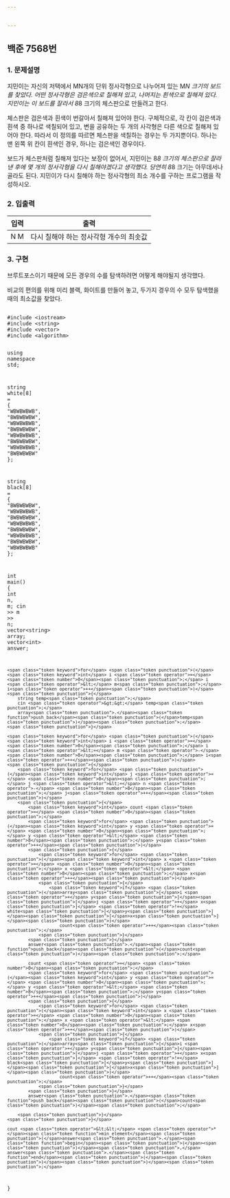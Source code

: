 ```yaml
---


---
```


<h2 id="백준-7568번">백준 7568번</h2>
<h3 id="문제설명">1. 문제설명</h3>
<p>지민이는 자신의 저택에서 MN개의 단위 정사각형으로 나누어져 있는 M<em>N 크기의 보드를 찾았다. 어떤 정사각형은 검은색으로 칠해져 있고, 나머지는 흰색으로 칠해져 있다. 지민이는 이 보드를 잘라서 8</em>8 크기의 체스판으로 만들려고 한다.</p>
<p>체스판은 검은색과 흰색이 번갈아서 칠해져 있어야 한다. 구체적으로, 각 칸이 검은색과 흰색 중 하나로 색칠되어 있고, 변을 공유하는 두 개의 사각형은 다른 색으로 칠해져 있어야 한다. 따라서 이 정의를 따르면 체스판을 색칠하는 경우는 두 가지뿐이다. 하나는 맨 왼쪽 위 칸이 흰색인 경우, 하나는 검은색인 경우이다.</p>
<p>보드가 체스판처럼 칠해져 있다는 보장이 없어서, 지민이는 8<em>8 크기의 체스판으로 잘라낸 후에 몇 개의 정사각형을 다시 칠해야겠다고 생각했다. 당연히 8</em>8 크기는 아무데서나 골라도 된다. 지민이가 다시 칠해야 하는 정사각형의 최소 개수를 구하는 프로그램을 작성하시오.</p>
<h3 id="입출력">2. 입출력</h3>

<table>
<thead>
<tr>
<th>입력</th>
<th>출력</th>
</tr>
</thead>
<tbody>
<tr>
<td>N M</td>
<td>다시 칠해야 하는 정사각형 개수의 최솟값</td>
</tr>
</tbody>
</table><h3 id="구현">3. 구현</h3>
<p>브루트포스이기 때문에 모든 경우의 수를 탐색하려면 어떻게 해야될지 생각했다.</p>
<p>비교의 편의를 위해 미리 블랙, 화이트를 만들어 놓고, 두가지 경우의 수 모두 탐색했을 때의 최소값을 찾았다.</p>
<pre class=" language-cpp"><code class="prism  language-cpp">
<span class="token macro property">#<span class="token directive keyword">include</span> <span class="token string">&lt;iostream&gt;</span></span>
<span class="token macro property">#<span class="token directive keyword">include</span> <span class="token string">&lt;string&gt;</span></span>
<span class="token macro property">#<span class="token directive keyword">include</span> <span class="token string">&lt;vector&gt;</span></span>
<span class="token macro property">#<span class="token directive keyword">include</span> <span class="token string">&lt;algorithm&gt;</span></span>

<span class="token keyword">using</span> <span class="token keyword">namespace</span> std<span class="token punctuation">;</span>

string white<span class="token punctuation">[</span><span class="token number">8</span><span class="token punctuation">]</span> <span class="token operator">=</span>
<span class="token punctuation">{</span>
	<span class="token string">"WBWBWBWB"</span><span class="token punctuation">,</span>
	<span class="token string">"BWBWBWBW"</span><span class="token punctuation">,</span>
	<span class="token string">"WBWBWBWB"</span><span class="token punctuation">,</span>
	<span class="token string">"BWBWBWBW"</span><span class="token punctuation">,</span>
	<span class="token string">"WBWBWBWB"</span><span class="token punctuation">,</span>
	<span class="token string">"BWBWBWBW"</span><span class="token punctuation">,</span>
	<span class="token string">"WBWBWBWB"</span><span class="token punctuation">,</span>
	<span class="token string">"BWBWBWBW"</span>
<span class="token punctuation">}</span><span class="token punctuation">;</span>

string black<span class="token punctuation">[</span><span class="token number">8</span><span class="token punctuation">]</span> <span class="token operator">=</span>
<span class="token punctuation">{</span>
	<span class="token string">"BWBWBWBW"</span><span class="token punctuation">,</span>
	<span class="token string">"WBWBWBWB"</span><span class="token punctuation">,</span>
	<span class="token string">"BWBWBWBW"</span><span class="token punctuation">,</span>
	<span class="token string">"WBWBWBWB"</span><span class="token punctuation">,</span>
	<span class="token string">"BWBWBWBW"</span><span class="token punctuation">,</span>
	<span class="token string">"WBWBWBWB"</span><span class="token punctuation">,</span>
	<span class="token string">"BWBWBWBW"</span><span class="token punctuation">,</span>
	<span class="token string">"WBWBWBWB"</span>
<span class="token punctuation">}</span><span class="token punctuation">;</span>


<span class="token keyword">int</span> <span class="token function">main</span><span class="token punctuation">(</span><span class="token punctuation">)</span>
<span class="token punctuation">{</span>
	<span class="token keyword">int</span> n<span class="token punctuation">,</span> m<span class="token punctuation">;</span>
	cin <span class="token operator">&gt;&gt;</span> m <span class="token operator">&gt;&gt;</span> n<span class="token punctuation">;</span>
	vector<span class="token operator">&lt;</span>string<span class="token operator">&gt;</span> array<span class="token punctuation">;</span>
	vector<span class="token operator">&lt;</span><span class="token keyword">int</span><span class="token operator">&gt;</span> answer<span class="token punctuation">;</span>

	<span class="token keyword">for</span> <span class="token punctuation">(</span><span class="token keyword">int</span> i <span class="token operator">=</span> <span class="token number">0</span><span class="token punctuation">;</span> i <span class="token operator">&lt;</span> m<span class="token punctuation">;</span> i<span class="token operator">++</span><span class="token punctuation">)</span>
	<span class="token punctuation">{</span>
		string temp<span class="token punctuation">;</span>
		cin <span class="token operator">&gt;&gt;</span> temp<span class="token punctuation">;</span>
		array<span class="token punctuation">.</span><span class="token function">push_back</span><span class="token punctuation">(</span>temp<span class="token punctuation">)</span><span class="token punctuation">;</span>
	<span class="token punctuation">}</span>

	<span class="token keyword">for</span> <span class="token punctuation">(</span><span class="token keyword">int</span> i <span class="token operator">=</span> <span class="token number">0</span><span class="token punctuation">;</span> i <span class="token operator">&lt;=</span> m <span class="token operator">-</span> <span class="token number">8</span><span class="token punctuation">;</span> i<span class="token operator">++</span><span class="token punctuation">)</span>
	<span class="token punctuation">{</span>
		<span class="token keyword">for</span> <span class="token punctuation">(</span><span class="token keyword">int</span> j <span class="token operator">=</span> <span class="token number">0</span><span class="token punctuation">;</span> j <span class="token operator">&lt;=</span> n <span class="token operator">-</span> <span class="token number">8</span><span class="token punctuation">;</span> j<span class="token operator">++</span><span class="token punctuation">)</span>
		<span class="token punctuation">{</span>
			<span class="token keyword">int</span> count <span class="token operator">=</span> <span class="token number">0</span><span class="token punctuation">;</span>
			<span class="token keyword">for</span> <span class="token punctuation">(</span><span class="token keyword">int</span> y <span class="token operator">=</span> <span class="token number">0</span><span class="token punctuation">;</span> y <span class="token operator">&lt;</span> <span class="token number">8</span><span class="token punctuation">;</span> y<span class="token operator">++</span><span class="token punctuation">)</span>
			<span class="token punctuation">{</span>
				<span class="token keyword">for</span> <span class="token punctuation">(</span><span class="token keyword">int</span> x <span class="token operator">=</span> <span class="token number">0</span><span class="token punctuation">;</span> x <span class="token operator">&lt;</span> <span class="token number">8</span><span class="token punctuation">;</span> x<span class="token operator">++</span><span class="token punctuation">)</span>
				<span class="token punctuation">{</span>
					<span class="token keyword">if</span> <span class="token punctuation">(</span>array<span class="token punctuation">[</span>i <span class="token operator">+</span> y<span class="token punctuation">]</span><span class="token punctuation">[</span>j <span class="token operator">+</span> x<span class="token punctuation">]</span> <span class="token operator">!=</span> white<span class="token punctuation">[</span>y<span class="token punctuation">]</span><span class="token punctuation">[</span>x<span class="token punctuation">]</span><span class="token punctuation">)</span>
						count<span class="token operator">++</span><span class="token punctuation">;</span>
				<span class="token punctuation">}</span>
			<span class="token punctuation">}</span>
			answer<span class="token punctuation">.</span><span class="token function">push_back</span><span class="token punctuation">(</span>count<span class="token punctuation">)</span><span class="token punctuation">;</span>

			count <span class="token operator">=</span> <span class="token number">0</span><span class="token punctuation">;</span>
			<span class="token keyword">for</span> <span class="token punctuation">(</span><span class="token keyword">int</span> y <span class="token operator">=</span> <span class="token number">0</span><span class="token punctuation">;</span> y <span class="token operator">&lt;</span> <span class="token number">8</span><span class="token punctuation">;</span> y<span class="token operator">++</span><span class="token punctuation">)</span>
			<span class="token punctuation">{</span>
				<span class="token keyword">for</span> <span class="token punctuation">(</span><span class="token keyword">int</span> x <span class="token operator">=</span> <span class="token number">0</span><span class="token punctuation">;</span> x <span class="token operator">&lt;</span> <span class="token number">8</span><span class="token punctuation">;</span> x<span class="token operator">++</span><span class="token punctuation">)</span>
				<span class="token punctuation">{</span>
					<span class="token keyword">if</span> <span class="token punctuation">(</span>array<span class="token punctuation">[</span>i <span class="token operator">+</span> y<span class="token punctuation">]</span><span class="token punctuation">[</span>j <span class="token operator">+</span> x<span class="token punctuation">]</span> <span class="token operator">!=</span> black<span class="token punctuation">[</span>y<span class="token punctuation">]</span><span class="token punctuation">[</span>x<span class="token punctuation">]</span><span class="token punctuation">)</span>
						count<span class="token operator">++</span><span class="token punctuation">;</span>
				<span class="token punctuation">}</span>
			<span class="token punctuation">}</span>
			answer<span class="token punctuation">.</span><span class="token function">push_back</span><span class="token punctuation">(</span>count<span class="token punctuation">)</span><span class="token punctuation">;</span>

		<span class="token punctuation">}</span>
	<span class="token punctuation">}</span>

	cout <span class="token operator">&lt;&lt;</span> <span class="token operator">*</span><span class="token function">min_element</span><span class="token punctuation">(</span>answer<span class="token punctuation">.</span><span class="token function">begin</span><span class="token punctuation">(</span><span class="token punctuation">)</span><span class="token punctuation">,</span> answer<span class="token punctuation">.</span><span class="token function">end</span><span class="token punctuation">(</span><span class="token punctuation">)</span><span class="token punctuation">)</span><span class="token punctuation">;</span>
<span class="token punctuation">}</span>


</code></pre>

